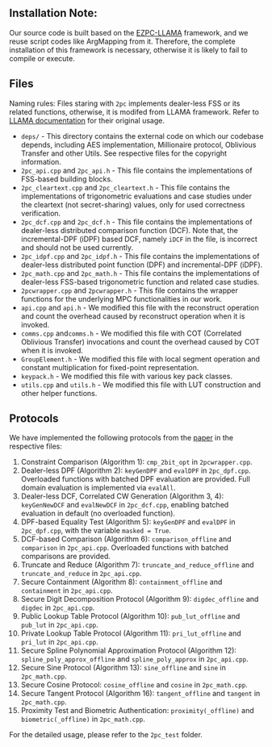 ## Installation Note:

Our source code is built based on the [EZPC-LLAMA](https://github.com/mpc-msri/EzPC/tree/master/FSS) framework, and we reuse script codes like ArgMapping from it. Therefore, the complete installation of this framework is necessary, otherwise it is likely to fail to compile or execute.

## Files

Naming rules: Files staring with `2pc` implements dealer-less FSS or its related functions, otherwise, it is modifed from LLAMA framework. Refer to [LLAMA documentation](https://github.com/mpc-msri/EzPC/blob/master/FSS/README.md) for their original usage.

* `deps/` - This directory contains the external code on which our codebase depends, including AES implementation, Millionaire protocol, Oblivious Transfer and other Utils. See respective files for the copyright information.
* `2pc_api.cpp` and `2pc_api.h` - This file contains the implementations of FSS-based building blocks.
* `2pc_cleartext.cpp` and `2pc_cleartext.h` - This file contains the implementations of trigonometric evaluations and case studies under the cleartext (not secret-sharing) values, only for used correctness verification.
* `2pc_dcf.cpp` and `2pc_dcf.h` - This file contains the implementations of dealer-less distributed comparison function (DCF). Note that, the incremental-DPF (iDPF) based DCF, namely `iDCF` in the file, is incorrect and should not be used currently.
* `2pc_idpf.cpp` and `2pc_idpf.h` - This file contains the implementations of dealer-less distributed point function (DPF) and incremental-DPF (iDPF).
* `2pc_math.cpp` and `2pc_math.h` - This file contains the implementations of dealer-less FSS-based trigonometric function and related case studies.
* `2pcwrapper.cpp` and `2pcwrapper.h` - This file contains the wrapper functions for the underlying MPC functionalities in our work.
* `api.cpp` and `api.h` - We modified this file with the reconstruct operation and count the overhead caused by reconstruct operation when it is invoked. 
* `comms.cpp` and`comms.h` - We modified this file with COT (Correlated Oblivious Transfer) invocations and count the overhead caused by COT when it is invoked. 
* `GroupElement.h` - We modified this file with local segment operation and constant multiplication for fixed-point representation.
* `keypack.h` - We modified this file with various key pack classes.
* `utils.cpp` and `utils.h` - We modified this file with LUT construction and other helper functions.

## Protocols

We have implemented the following protocols from the [paper](https://dx.doi.org/10.14722/ndss.2025.242233) in the respective files:

1. Constraint Comparison (Algorithm 1): `cmp_2bit_opt` in `2pcwrapper.cpp`.
2. Dealer-less DPF (Algorithm 2): `keyGenDPF` and `evalDPF` in `2pc_dpf.cpp`. Overloaded functions with batched DPF evaluation are provided. Full domain evaluation is implemented via `evalAll`.
3. Dealer-less DCF, Correlated CW Generation (Algorithm 3, 4): `keyGenNewDCF` and `evalNewDCF` in `2pc_dcf.cpp`, enabling batched evaluation in default (no overloaded function).
4. DPF-based Equality Test (Algorithm 5): `keyGenDPF` and `evalDPF` in `2pc_dpf.cpp`, with the variable `masked = True`.
5. DCF-based Comparison (Algorithm 6): `comparison_offline` and `comparison` in `2pc_api.cpp`. Overloaded functions with batched comparisons are provided.
6. Truncate and Reduce (Algorithm 7): `truncate_and_reduce_offline` and `truncate_and_reduce` in `2pc_api.cpp`.
7. Secure Containment (Algorithm 8): `containment_offline` and `containment` in `2pc_api.cpp`.
8. Secure Digit Decomposition Protocol (Algorithm 9): `digdec_offline` and `digdec` in `2pc_api.cpp`.
9. Public Lookup Table Protocol (Algorithm 10): `pub_lut_offline` and `pub_lut` in `2pc_api.cpp`.
10. Private Lookup Table Protocol (Algorithm 11): `pri_lut_offline` and `pri_lut` in `2pc_api.cpp`.
11. Secure Spline Polynomial Approximation Protocol (Algorithm 12): `spline_poly_approx_offline` and `spline_poly_approx` in `2pc_api.cpp`.
12. Secure Sine Protocol (Algorithm 13): `sine_offline` and `sine` in `2pc_math.cpp`.
13. Secure Cosine Protocol: `cosine_offline` and `cosine` in `2pc_math.cpp`.
14. Secure Tangent Protocol (Algorithm 16): `tangent_offline` and `tangent` in `2pc_math.cpp`.
15. Proximity Test and Biometric Authentication: `proximity(_offline)` and `biometric(_offline)` in `2pc_math.cpp`.

For the detailed usage, please refer to the `2pc_test` folder.

